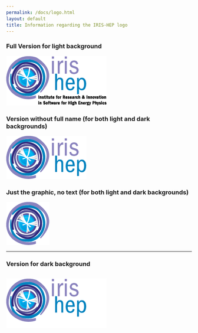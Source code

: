 ```yaml
---
permalink: /docs/logo.html
layout: default
title: Information regarding the IRIS-HEP logo
---
```


### Full Version for light background
![alt text](/assets/logos/Iris-hep-3-regular-complete.png "Logo Title Text 1")


### Version without full name (for both light and dark backgrounds)
![alt text](/assets/logos/Iris-hep-4-no-long-name.png "Logo Title Text 1")


### Just the graphic, no text (for both light and dark backgrounds)
![alt text](/assets/logos/Iris-hep-5-just-graphic.png "Logo Title Text 1")

---
### Version for dark background
![alt text](/assets/logos/Iris-hep-6-WHITE-complete.png "Logo Title Text 1")
---

